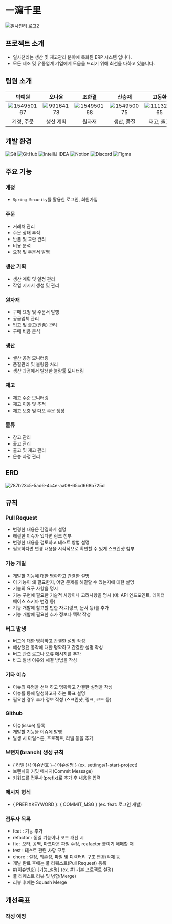 # 一瀉千里
![일사천리 로고2](https://github.com/HMDandelion/project1-4-1000-2_back/assets/154950075/9f5ca9da-10e6-483e-8867-6387d155c029)


## 프로젝트 소개

-  일사천리는 생산 및 재고관리 분야에 특화된 ERP 시스템 입니다.
-  모든 제조 및 유통업계 기업에게 도움을 드리기 위해 최선을 다하고 있습니다.


## 팀원 소개

| 박예원 | 오나윤 | 조한결 | 신승재 | 고동환 |    
|:--------------:|:--------------:|:--------------:|:--------------:|:--------------:| 
|![154950167](https://github.com/HMDandelion/project1-4-1000-2_back/assets/154950075/dd5715e7-9c8d-415f-b137-7f58cb7c36be) |![99164178](https://github.com/HMDandelion/project1-4-1000-2_back/assets/154950075/a517679d-b114-437b-940d-9e75ccbaf905) |![154950168](https://github.com/HMDandelion/project1-4-1000-2_back/assets/154950075/151fe6a1-1dc5-416d-a4d8-b5a4f6648535) |![154950075](https://github.com/HMDandelion/project1-4-1000-2_back/assets/154950075/8c16e8ec-733c-4fb4-b7ad-c220f6bd8ae8) |![111329365](https://github.com/HMDandelion/project1-4-1000-2_back/assets/154950075/53098962-b3e6-4146-9019-42a8a80b8726) |
| 계정, 주문 | 생산 계획 | 원자재 | 생산, 품질 | 재고, 출고 |


## 개발 환경

![Git](https://img.shields.io/badge/Git-F05032?style=flat-square&logo=git&logoColor=white)
![GitHub](https://img.shields.io/badge/GitHub-181717?style=flat-square&logo=github&logoColor=white)
![IntelliJ IDEA](https://img.shields.io/badge/IntelliJ_IDEA-000000?style=flat-square&logo=intellij-idea&logoColor=white)
![Notion](https://img.shields.io/badge/Notion-000000?style=flat-square&logo=notion&logoColor=white)
![Discord](https://img.shields.io/badge/Discord-5865F2?style=flat-square&logo=discord&logoColor=white)
![Figma](https://img.shields.io/badge/Figma-F24E1E?style=flat-square&logo=figma&logoColor=white)


## 주요 기능

### 계정
-   `Spring Security`를 활용한 로그인, 회원가입
### 주문
- 거래처 관리
- 주문 상태 추적
- 반품 및 교환 관리
- 비용 분석
- 요청 및 주문서 발행
### 생산 기획
- 생산 계획 및 일정 관리
- 작업 지시서 생성 및 관리
### 원자재
- 구매 요청 및 주문서 발행
- 공급업체 관리
- 입고 및 출고(반품) 관리
- 구매 비용 분석
### 생산
- 샐산 공정 모니터링
- 품질관리 및 불량품 처리
- 생산 과정에서 발생한 불량률 모니터링
### 재고
- 재고 수준 모니터링
- 재고 이동 및 추적
- 재고 보충 및 다오 주문 생성
### 물류
- 창고 관리
- 출고 관리
- 출고 및 재고 관리
- 운송 과정 관리


## ERD
![787b23c5-5ad6-4c4e-aa08-65cd668b725d](https://github.com/HMDandelion/project1-4-1000-2_back/assets/154950075/7521fed5-b37c-4fb7-94e6-af142573bf95)


## 규칙
### Pull Request
- 변경한 내용은 간결하게 설명
- 해결한 이슈가 있다면 링크 첨부
- 변경한 내용을 검토하고 테스트 방법 설명
- 필요하다면 변경 내용을 시각적으로 확인할 수 있게 스크린샷 첨부

### 기능 개발
- 개발할 기능에 대한 명확하고 간결한 설명
- 이 기능이 왜 필요한지, 어떤 문제를 해결할 수 있는지에 대한 설명
- 기술의 요구 사항을 명시
- 기능 구현에 필요한 기술적 사양이나 고려사항을 명시  (예: API 엔드포인트, 데이터베이스 스키마 변경 등)
- 기능 개발에 참고할 만한 자료(링크, 문서 등)를 추가
- 기능 개발에 필요한 추가 정보나 맥락 작성

### 버그 발생
- 버그에 대한 명확하고 간결한 설명 작성
- 예상했던 동작에 대한 명확하고 간결한 설명 작성
- 버그 관련 로그나 오류 메시지를 추가
- 바그 발생 이유와 해결 방법을 작성

### 기타 이슈
- 이슈의 유형을 선택 하고 명확하고 간결한 설명을 작성
- 이슈를 통해 달성하고자 하는 목표 설명
- 필요한 경우 추가 정보 작성 (스크린샷, 링크, 코드 등)


### Github
- 이슈(issue) 등록
- 개발할 기능을 이슈에 발행
- 발생 시 마일스톤, 프로젝트, 라벨 등을 추가
### 브랜치(branch) 생성 규칙
- { 라벨 }/{ 이슈번호 }-{ 이슈설명 } (ex. settings/1-start-project)
- 브랜치의 커밋 메시지(Commit Message)
- 키워드를 접두사(prefix)로 추가 후 내용을 입력
### 메시지 형식
- { PREFIXKEYWORD }: { COMMIT_MSG } (ex. feat: 로그인 개발)
### 접두사 목록
- feat : 기능 추가
- refactor : 동일 기능이나 코드 개선 시
- fix : 오타, 공백, 마크다운 파일 수정, reafactor 붙이기 애매할 때
- test  : 테스트 관련 사항 모두
- chore : 설정, 의존성, 파일 및 디렉터리 구조 변경/삭제 등
- 개발 완료 후에는 풀 리퀘스트(Pull Request) 등록
- #{이슈번호} {기능_설명} (ex.  #1 기본 프로젝트 설정)
- 풀 리퀘스트 리뷰 및 병합(Merge)
- 리뷰 후에는 Squash Merge


## 개선목표
### 작성 예정

